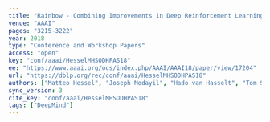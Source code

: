 ```yaml
---
title: "Rainbow - Combining Improvements in Deep Reinforcement Learning."
venue: "AAAI"
pages: "3215-3222"
year: 2018
type: "Conference and Workshop Papers"
access: "open"
key: "conf/aaai/HesselMHSODHPAS18"
ee: "https://www.aaai.org/ocs/index.php/AAAI/AAAI18/paper/view/17204"
url: "https://dblp.org/rec/conf/aaai/HesselMHSODHPAS18"
authors: ["Matteo Hessel", "Joseph Modayil", "Hado van Hasselt", "Tom Schaul", "Georg Ostrovski", "Will Dabney", "Dan Horgan", "Bilal Piot", "Mohammad Gheshlaghi Azar", "David Silver"]
sync_version: 3
cite_key: "conf/aaai/HesselMHSODHPAS18"
tags: ["DeepMind"]
---
```

